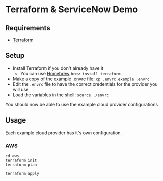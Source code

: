 # Terraform & ServiceNow Demo


## Requirements

- [Terraform](https://www.terraform.io/downloads.html)

## Setup

- Install Terraform if you don't already have it
  * You can use [Homebrew](https://brew.sh/) `brew install terraform`
- Make a copy of the example .envrc file: `cp .envrc.example .envrc`
- Edit the `.envrc` file to have the correct credentials for the provider you will use
- Load the variables in the shell: `source ./envrc`

You should now be able to use the example cloud provider configurations

## Usage

Each example cloud provider has it's own configuration.

### AWS

```
cd aws
terraform init
terraform plan

terraform apply
```